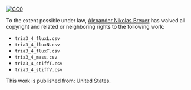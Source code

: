 [![CC0](http://i.creativecommons.org/p/zero/1.0/88x31.png)](http://creativecommons.org/publicdomain/zero/1.0/)

To the extent possible under law, [Alexander Nikolas Breuer](http://dial3343.org) has waived all copyright and related or neighboring rights to the following work:

* `tria3_4_fluxL.csv`
* `tria3_4_fluxN.csv`
* `tria3_4_fluxT.csv`
* `tria3_4_mass.csv`
* `tria3_4_stiffT.csv`
* `tria3_4_stiffV.csv`

This work is published from: United States.
